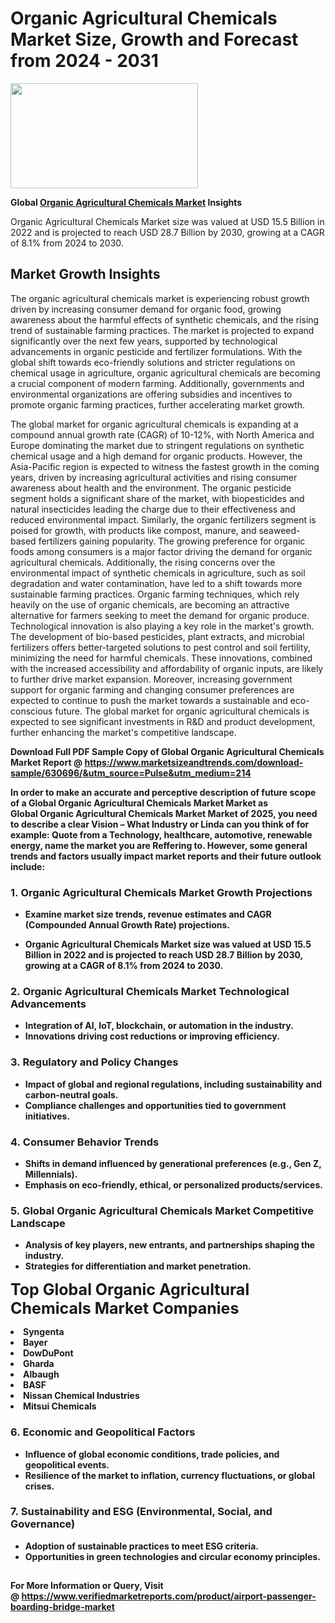<H1>Organic Agricultural Chemicals Market Size, Growth and Forecast from 2024 - 2031</H1><img class="aligncenter size-medium wp-image-584254" src="https://thirdeyenews.in/wp-content/uploads/2024/09/Global-Market-Research-300x168.jpeg" alt="" width="300" height="168" /><p><strong>Global&nbsp;<a href="https://www.marketsizeandtrends.com/download-sample/630696/&amp;utm_source=Pulse&amp;utm_medium=214">Organic Agricultural Chemicals Market</a> Insights</strong></p><p>Organic Agricultural Chemicals Market size was valued at USD 15.5 Billion in 2022 and is projected to reach USD 28.7 Billion by 2030, growing at a CAGR of 8.1% from 2024 to 2030.</p><p><h2>Market Growth Insights</h2> <p>The organic agricultural chemicals market is experiencing robust growth driven by increasing consumer demand for organic food, growing awareness about the harmful effects of synthetic chemicals, and the rising trend of sustainable farming practices. The market is projected to expand significantly over the next few years, supported by technological advancements in organic pesticide and fertilizer formulations. With the global shift towards eco-friendly solutions and stricter regulations on chemical usage in agriculture, organic agricultural chemicals are becoming a crucial component of modern farming. Additionally, governments and environmental organizations are offering subsidies and incentives to promote organic farming practices, further accelerating market growth.</p> <p><strong></strong></p> <p>The global market for organic agricultural chemicals is expanding at a compound annual growth rate (CAGR) of 10-12%, with North America and Europe dominating the market due to stringent regulations on synthetic chemical usage and a high demand for organic products. However, the Asia-Pacific region is expected to witness the fastest growth in the coming years, driven by increasing agricultural activities and rising consumer awareness about health and the environment. The organic pesticide segment holds a significant share of the market, with biopesticides and natural insecticides leading the charge due to their effectiveness and reduced environmental impact. Similarly, the organic fertilizers segment is poised for growth, with products like compost, manure, and seaweed-based fertilizers gaining popularity. The growing preference for organic foods among consumers is a major factor driving the demand for organic agricultural chemicals. Additionally, the rising concerns over the environmental impact of synthetic chemicals in agriculture, such as soil degradation and water contamination, have led to a shift towards more sustainable farming practices. Organic farming techniques, which rely heavily on the use of organic chemicals, are becoming an attractive alternative for farmers seeking to meet the demand for organic produce. Technological innovation is also playing a key role in the market's growth. The development of bio-based pesticides, plant extracts, and microbial fertilizers offers better-targeted solutions to pest control and soil fertility, minimizing the need for harmful chemicals. These innovations, combined with the increased accessibility and affordability of organic inputs, are likely to further drive market expansion. Moreover, increasing government support for organic farming and changing consumer preferences are expected to continue to push the market towards a sustainable and eco-conscious future. The global market for organic agricultural chemicals is expected to see significant investments in R&D and product development, further enhancing the market's competitive landscape. <p><strong></p><p><span class=""><strong>Download Full PDF Sample Copy of Global Organic Agricultural Chemicals Market Report</strong> @ <a href="https://www.marketsizeandtrends.com/download-sample/630696/&amp;utm_source=Pulse&amp;utm_medium=214" target="_blank">https://www.marketsizeandtrends.com/download-sample/630696/&amp;utm_source=Pulse&amp;utm_medium=214</a></span></p><p>In order to make an accurate and perceptive description of future scope of a Global&nbsp;Organic Agricultural Chemicals Market Market as Global&nbsp;Organic Agricultural Chemicals Market Market of 2025, you need to describe a clear Vision &ndash; What Industry or Linda can you think of for example: Quote from a Technology, healthcare, automotive, renewable energy, name the market you are Reffering to. However, some general trends and factors usually impact market reports and their future outlook include:</p><h3>1.&nbsp;<strong>Organic Agricultural Chemicals Market Growth Projections</strong></h3><ul><li>Examine market size trends, revenue estimates and CAGR (Compounded Annual Growth Rate) projections.</li><li><p>Organic Agricultural Chemicals Market size was valued at USD 15.5 Billion in 2022 and is projected to reach USD 28.7 Billion by 2030, growing at a CAGR of 8.1% from 2024 to 2030.</p></li></ul><h3>2.&nbsp;<strong>Organic Agricultural Chemicals Market Technological Advancements</strong></h3><ul><li>Integration of AI, IoT, blockchain, or automation in the industry.</li><li>Innovations driving cost reductions or improving efficiency.</li></ul><h3>3.&nbsp;<strong>Regulatory and Policy Changes</strong></h3><ul><li>Impact of global and regional regulations, including sustainability and carbon-neutral goals.</li><li>Compliance challenges and opportunities tied to government initiatives.</li></ul><h3>4.&nbsp;<strong>Consumer Behavior Trends</strong></h3><ul><li>Shifts in demand influenced by generational preferences (e.g., Gen Z, Millennials).</li><li>Emphasis on eco-friendly, ethical, or personalized products/services.</li></ul><h3>5.&nbsp;<strong>Global Organic Agricultural Chemicals Market Competitive Landscape</strong></h3><ul><li>Analysis of key players, new entrants, and partnerships shaping the industry.</li><li>Strategies for differentiation and market penetration.</li></ul><p data-pm-slice="1 1 []"><span style="color: inherit; font-family: inherit; font-size: 25px;">Top Global Organic Agricultural Chemicals Market Companies</span></p><div class="" data-test-id=""><p><li>Syngenta</li><li> Bayer</li><li> DowDuPont</li><li> Gharda</li><li> Albaugh</li><li> BASF</li><li> Nissan Chemical Industries</li><li> Mitsui Chemicals</li></p></div><h3>6.&nbsp;<strong>Economic and Geopolitical Factors</strong></h3><ul><li>Influence of global economic conditions, trade policies, and geopolitical events.</li><li>Resilience of the market to inflation, currency fluctuations, or global crises.</li></ul><h3>7.&nbsp;<strong>Sustainability and ESG (Environmental, Social, and Governance)</strong></h3><ul><li>Adoption of sustainable practices to meet ESG criteria.</li><li>Opportunities in green technologies and circular economy principles.</li></ul><h2><strong style="font-size: 14px;">For More Information or Query, Visit @&nbsp;</strong><a style="background-color: #ffffff; font-size: 14px;" href="https://www.marketsizeandtrends.com/report/organic-agricultural-chemicals-market/" target="_blank">https://www.verifiedmarketreports.com/product/airport-passenger-boarding-bridge-market</a></h2>
